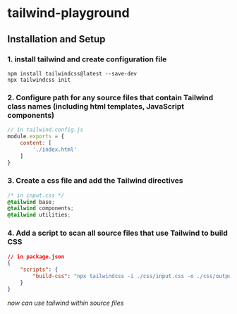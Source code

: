 # tailwind-playground

## Installation and Setup

### 1. install tailwind and create configuration file

```shell
npm install tailwindcss@latest --save-dev
npx tailwindcss init
```

### 2. Configure path for any source files that contain Tailwind class names (including html templates, JavaScript components)

```JavaScript
// in tailwind.config.js
module.exports = {
    content: [
        './index.html'
    ]
}
```

### 3. Create a css file and add the Tailwind directives

```css
/* in input.css */
@tailwind base;
@tailwind components;
@tailwind utilities;
```

### 4. Add a script to scan all source files that use Tailwind to build CSS

```JSON
// in package.json
{
    "scripts": {
        "build-css": "npx tailwindcss -i ./css/input.css -o ./css/output.css --watch"
    }
}
```

_now can use tailwind within source files_
